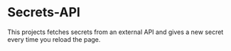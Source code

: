 # Secrets-API
This projects fetches secrets from an external API and gives a new secret every time you reload the page. 
